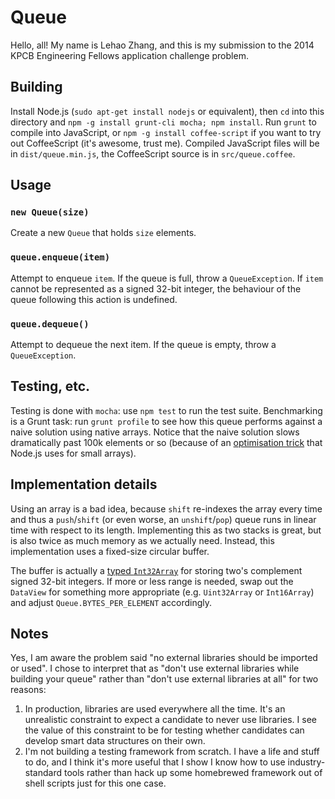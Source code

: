# Queue
Hello, all! My name is Lehao Zhang, and this is my submission to the 2014 KPCB Engineering Fellows application challenge problem.

## Building
Install Node.js (`sudo apt-get install nodejs` or equivalent), then `cd` into this directory and `npm -g install grunt-cli mocha; npm install`. Run `grunt` to compile into JavaScript, or `npm -g install coffee-script` if you want to try out CoffeeScript (it's awesome, trust me). Compiled JavaScript files will be in `dist/queue.min.js`, the CoffeeScript source is in `src/queue.coffee`.

## Usage
### `new Queue(size)`
Create a new `Queue` that holds `size` elements.

### `queue.enqueue(item)`
Attempt to enqueue `item`. If the queue is full, throw a `QueueException`. If `item` cannot be represented as a signed 32-bit integer, the behaviour of the queue following this action is undefined.

### `queue.dequeue()`
Attempt to dequeue the next item. If the queue is empty, throw a `QueueException`.

## Testing, etc.
Testing is done with `mocha`: use `npm test` to run the test suite. Benchmarking is a Grunt task: run `grunt profile` to see how this queue performs against a naive solution using native arrays. Notice that the naive solution slows dramatically past 100k elements or so (because of an [optimisation trick](https://code.google.com/p/v8/issues/detail?id=3059) that Node.js uses for small arrays).

## Implementation details
Using an array is a bad idea, because `shift` re-indexes the array every time and thus a `push`/`shift` (or even worse, an `unshift`/`pop`) queue runs in linear time with respect to its length. Implementing this as two stacks is great, but is also twice as much memory as we actually need. Instead, this implementation uses a fixed-size circular buffer.

The buffer is actually a [typed `Int32Array`](https://developer.mozilla.org/en-US/docs/Web/JavaScript/Typed_arrays) for storing two's complement signed 32-bit integers. If more or less range is needed, swap out the `DataView` for something more appropriate (e.g. `Uint32Array` or `Int16Array`) and adjust `Queue.BYTES_PER_ELEMENT` accordingly.

## Notes
Yes, I am aware the problem said "no external libraries should be imported or used". I chose to interpret that as "don't use external libraries while building your queue" rather than "don't use external libraries at all" for two reasons:

1. In production, libraries are used everywhere all the time. It's an unrealistic constraint to expect a candidate to never use libraries. I see the value of this constraint to be for testing whether candidates can develop smart data structures on their own.
2. I'm not building a testing framework from scratch. I have a life and stuff to do, and I think it's more useful that I show I know how to use industry-standard tools rather than hack up some homebrewed framework out of shell scripts just for this one case.
